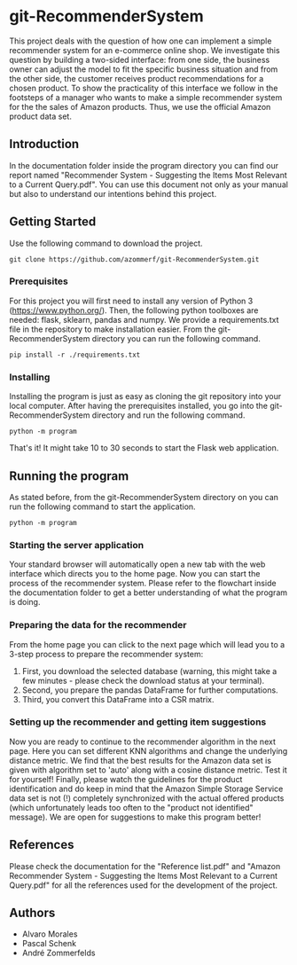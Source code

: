 ﻿# git-RecommenderSystem

This project deals with the question of how one can implement a simple recommender
 system for an e-commerce online shop. We investigate this question by building a 
two-sided interface: from one side, the business owner can adjust the model to fit 
the specific business situation and from the other side, the customer receives product 
recommendations for a chosen product. To show the practicality of this interface we 
follow in the footsteps of a manager who wants to make a simple recommender system 
for the the sales of Amazon products. Thus, we use the official Amazon product data set.

## Introduction

In the documentation folder inside the program directory you can find our report named 
"Recommender System - Suggesting the Items Most Relevant to a Current Query.pdf". 
You can use this document not only as your manual but also to understand our 
intentions behind this project.

## Getting Started

Use the following command to download the project.
```
git clone https://github.com/azommerf/git-RecommenderSystem.git
```

### Prerequisites

For this project you will first need to install any version of Python 3 (https://www.python.org/). 
Then, the following python toolboxes are needed: flask, sklearn, pandas and numpy. We provide a 
requirements.txt file in the repository to make installation easier. From the git-RecommenderSystem 
directory you can run the following command.
```
pip install -r ./requirements.txt
```

### Installing

Installing the program is just as easy as cloning the git repository into your local computer. 
After having the prerequisites installed, you go into the git-RecommenderSystem directory and 
run the following command.

```
python -m program
```

That's it! It might take 10 to 30 seconds to start the Flask web application.

## Running the program

As stated before, from the git-RecommenderSystem directory on you can run the following command 
to start the application.
```
python -m program
```

### Starting the server application
Your standard browser will automatically open a new tab with the web interface which directs 
you to the home page. Now you can start the process of the recommender system. Please refer 
to the flowchart inside the documentation folder to get a better understanding of what the 
program is doing. 

### Preparing the data for the recommender
From the home page you can click to the next page which will lead you to a 
3-step process to prepare the recommender system:
1. First, you download the selected database (warning, this might take a few minutes - 
please check the download status at your terminal). 
2. Second, you prepare the pandas DataFrame for further computations. 
3. Third, you convert this DataFrame into a CSR matrix. 

### Setting up the recommender and getting item suggestions
Now you are ready to continue to the recommender algorithm in 
the next page. Here you can set different KNN algorithms and change the underlying distance metric. 
We find that the best results for the Amazon data set is given with algorithm set to 'auto' 
along with a cosine distance metric. Test it for yourself! Finally, please watch the guidelines 
for the product identification and do keep in mind that the Amazon Simple Storage Service data set
is not (!) completely synchronized with the actual offered products (which unfortunately leads too 
often to the "product not identified" message). We are open for suggestions to make this program better!

## References

Please check the documentation for the "Reference list.pdf" and "Amazon Recommender System - 
Suggesting the Items Most Relevant to a Current Query.pdf" for all the references used for 
the development of the project.

## Authors

* Alvaro Morales
* Pascal Schenk
* André Zommerfelds
